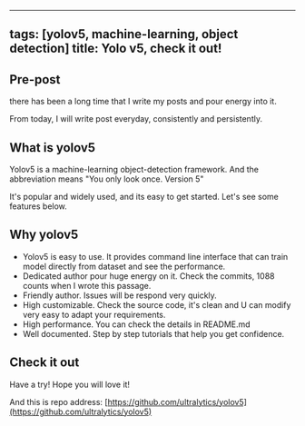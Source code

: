 
---
tags: [yolov5, machine-learning, object detection]
title: Yolo v5, check it out!
---




## Pre-post

there has been a long time that I write my posts and pour energy into it.

From today, I will write post everyday, consistently and persistently.

 
## What is yolov5
Yolov5 is a machine-learning object-detection framework. And the abbreviation means "You only look once. Version 5"

It's popular and widely used, and its easy to get started. Let's see some features below.

## Why yolov5
- Yolov5 is easy to use. It provides command line interface that can  train model directly from dataset and see the performance.
- Dedicated author pour huge energy on it. Check the commits, 1088 counts when I wrote this passage.
- Friendly author. Issues will be respond very quickly.
- High customizable. Check the source code, it's clean and U can modify very easy to adapt your requirements.
- High performance. You can check the details in README.md
- Well documented. Step by step tutorials that help you get confidence.

## Check it out
Have a try! Hope you will love it!

And this is repo address: [https://github.com/ultralytics/yolov5](https://github.com/ultralytics/yolov5)

